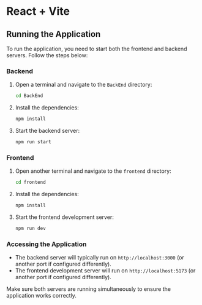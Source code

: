 # React + Vite

## Running the Application

To run the application, you need to start both the frontend and backend servers. Follow the steps below:

### Backend

1. Open a terminal and navigate to the `BackEnd` directory:

   ```sh
   cd BackEnd
   ```

2. Install the dependencies:

   ```sh
   npm install
   ```

3. Start the backend server:
   ```sh
   npm run start
   ```

### Frontend

1. Open another terminal and navigate to the `frontend` directory:

   ```sh
   cd frontend
   ```

2. Install the dependencies:

   ```sh
   npm install
   ```

3. Start the frontend development server:
   ```sh
   npm run dev
   ```

### Accessing the Application

- The backend server will typically run on `http://localhost:3000` (or another port if configured differently).
- The frontend development server will run on `http://localhost:5173` (or another port if configured differently).

Make sure both servers are running simultaneously to ensure the application works correctly.
